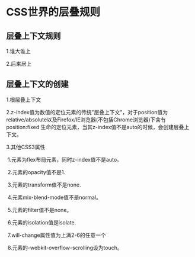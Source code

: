 # CSS世界的层叠规则

## 层叠上下文规则

1.谁大谁上

2.后来居上



## 层叠上下文的创建

1.根层叠上下文

2.z-index值为数值的定位元素的传统"层叠上下文"，对于position值为relative/absolute以及Firefox/IE浏览器(不包括Chrome浏览器)下含有position:fixed 生命的定位元素，当其z-index值不是auto的时候，会创建层叠上下文。

3.其他CSS3属性

​	1.元素为flex布局元素，同时z-index值不是auto。

​	2.元素的opacity值不是1.

​    3.元素的transform值不是none.

​    4.元素mix-blend-mode值不是normal。

​    5.元素的filter值不是none。

​    6.元素的isolation值是isolate.

​    7.will-change属性值为上满2-6的任意一个

​    8.元素的-webkit-overflow-scrolling设为touch。